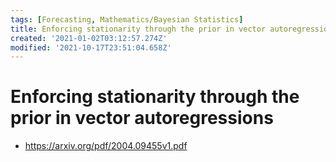 ```yaml
---
tags: [Forecasting, Mathematics/Bayesian Statistics]
title: Enforcing stationarity through the prior in vector autoregressions
created: '2021-01-02T03:12:57.274Z'
modified: '2021-10-17T23:51:04.658Z'
---
```


# Enforcing stationarity through the prior in vector autoregressions

* https://arxiv.org/pdf/2004.09455v1.pdf

